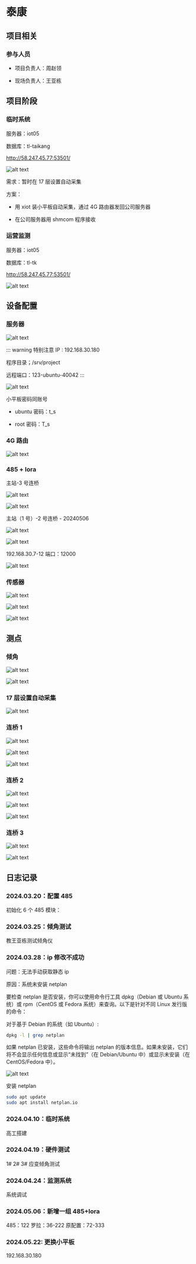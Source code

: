 # 泰康

## 项目相关

### 参与人员

- 项目负责人：周赵领

- 现场负责人：王亚栋

## 项目阶段

### 临时系统

服务器：iot05

数据库：tl-taikang

<http://58.247.45.77:53501/>

![alt text](img/6b753210cb7faef90f5a28f1c6b7001.png)

需求：暂时在 17 层设置自动采集

方案：

- 用 xiot 装小平板自动采集，通过 4G 路由器发回公司服务器

- 在公司服务器用 shmcom 程序接收

### 运营监测

服务器：iot05

数据库：tl-tk

<http://58.247.45.77:53501/>

![alt text](img/image-1.png)

## 设备配置

### 服务器

![alt text](img/image.png)

::: warning 特别注意
IP : 192.168.30.180

程序目录；/srv/project

远程端口：123-ubuntu-40042
:::

![alt text](img/fc67035ef79a0b31d243344525ae28d.png)

小平板密码同账号

- ubuntu 密码：t_s

- root 密码：T_s

### 4G 路由

![alt text](img/5da405067d44d48233f098c068cb8dd.jpg)

### 485 + lora

主站-3 号连桥

![alt text](img/image-5.png)

![alt text](img/4d866007614abbf1d0ff4872eede4ba.png)

主站（1 号）-2 号连桥 - 20240506

![alt text](img/2c0ba4fb952528d820d69c0e2983a82.png)

![alt text](img/f76d9969a51d2a9bad4bac3222048ec.png)

192.168.30.7-12 端口：12000

![alt text](./img/0320-rs485.png)

### 传感器

![alt text](img/f3d26a641d8e4b54bb3494f06696848.jpg)

![alt text](img/0f355217fda5769039978bd26103558.jpg)

![alt text](img/cdb852e22595f33648a557ba2b692fd.jpg)

## 测点

### 倾角

![alt text](img/10022d2c88ebc55154525669896843d.jpg)

![alt text](img/af0b4464166a3bf4c2663d20a533a7b.jpg)

### 17 层设置自动采集

![alt text](img/1716365727347.png)

### 连桥 1

![alt text](img/e6a50602694d8c67737c38a41464e6a.jpg)

![alt text](img/a36f9b4f685ca6f7cab0e9f8db08f83.jpg)

![alt text](img/2f0f56978318b5cd145be5b6d9d7b68.jpg)

### 连桥 2

![alt text](img/06843c19bcf6a958f635745946c3ab7.jpg)

![alt text](img/12a59e92d0ecced33485c8e68b95ea8.jpg)

![alt text](img/a7a5102b31a7ed3036dc6388a79571a.jpg)

### 连桥 3

![alt text](img/84b9dc1e5f2296145f92bcfedddd935.jpg)

![alt text](img/85bf1c349f4ef3dfb8894fa72b1522d.jpg)

## 日志记录

### 2024.03.20：配置 485

初始化 6 个 485 模块：

### 2024.03.25：倾角测试

教王亚栋测试倾角仪

### 2024.03.28：ip 修改不成功

问题：无法手动获取静态 ip

原因：系统未安装 netplan

要检查 netplan 是否安装，你可以使用命令行工具 dpkg（Debian 或 Ubuntu 系统）或 rpm（CentOS 或 Fedora 系统）来查询。以下是针对不同 Linux 发行版的命令：

对于基于 Debian 的系统（如 Ubuntu）:

```sh
dpkg -l | grep netplan
```

如果 netplan 已安装，这些命令将输出 netplan 的版本信息。如果未安装，它们将不会显示任何信息或显示“未找到”（在 Debian/Ubuntu 中）或显示未安装（在 CentOS/Fedora 中）。

![alt text](img/image-2.png)

安装 netplan

```sh
sudo apt update
sudo apt install netplan.io

```

### 2024.04.10：临时系统

高工搭建

### 2024.04.19：硬件测试

1# 2# 3# 应变倾角测试

### 2024.04.24：监测系统

系统调试

### 2024.05.06：新增一组 485+lora

485：122 罗拉：36-222 原配置：72-333

### 2024.05.22: 更换小平板

192.168.30.180
